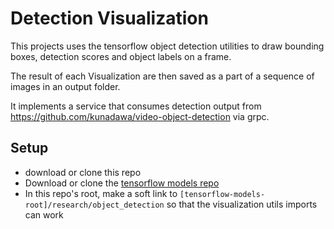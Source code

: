 # Detection Visualization
This projects uses the tensorflow object detection utilities to draw bounding boxes, detection scores and object labels on a frame.

The result of each Visualization are then saved as a part of a sequence of images in an output folder.

It implements a service that consumes detection output from https://github.com/kunadawa/video-object-detection via grpc.

## Setup
- download or clone this repo
- Download or clone the [tensorflow models repo](https://github.com/tensorflow/models)
- In this repo's root, make a soft link to `[tensorflow-models-root]/research/object_detection` so that the visualization utils imports can work
